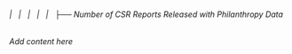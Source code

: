 ###### |   |   |   |   |   ├── Number of CSR Reports Released with Philanthropy Data

*Add content here*